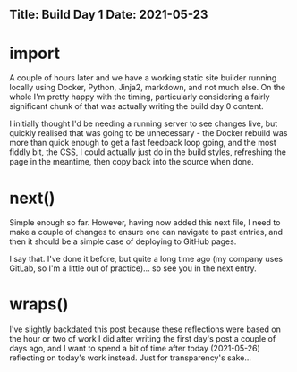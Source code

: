 Title: Build Day 1
Date: 2021-05-23
---
# import

A couple of hours later and we have a working static site builder running
locally using Docker, Python, Jinja2, markdown, and not much else. On the
whole I'm pretty happy with the timing, particularly considering a fairly
significant chunk of that was actually writing the build day 0 content.

I initially thought I'd be needing a running server to see changes live, but
quickly realised that was going to be unnecessary - the Docker rebuild was
more than quick enough to get a fast feedback loop going, and the most
fiddly bit, the CSS, I could actually just do in the build styles, refreshing
the page in the meantime, then copy back into the source when done.

# next()

Simple enough so far. However, having now added this next file, I need to make
a couple of changes to ensure one can navigate to past entries, and then it
should be a simple case of deploying to GitHub pages.

I say that. I've done it before, but quite a long time ago (my company uses
GitLab, so I'm a little out of practice)... so see you in the next entry.

# wraps()

I've slightly backdated this post because these reflections were based on the
hour or two of work I did after writing the first day's post a couple of days
ago, and I want to spend a bit of time after today (2021-05-26) reflecting
on today's work instead. Just for transparency's sake...
